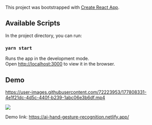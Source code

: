 This project was bootstrapped with [Create React App](https://github.com/facebook/create-react-app).

## Available Scripts

In the project directory, you can run:

### `yarn start`

Runs the app in the development mode.<br />
Open [http://localhost:3000](http://localhost:3000) to view it in the browser.

## Demo 




https://user-images.githubusercontent.com/72223953/177808331-4e1f21dc-4d5c-440f-b239-1abc06e3b6df.mp4


![](https://github.com/anurag-singh2001/AI-Hand-Gesture-Recognition/blob/master/hand_gesture.gif)


Demo link: https://ai-hand-gesture-recognition.netlify.app/
